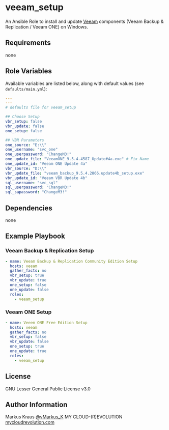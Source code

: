 # veeam_setup


An Ansible Role to install and update [Veeam](https://www.veeam.com) components (Veeam Backup & Replication / Veeam ONE) on Windows.

## Requirements

none


## Role Variables

Available variables are listed below, along with default values (see `defaults/main.yml`):

```yaml
---
---
# defaults file for veeam_setup

## Choose Setup
vbr_setup: false
vbr_update: false
one_setup: false

## VBR Parameters
one_source: "E:\\"
one_username: "svc_one"
one_userpassword: "ChangeM3!"
one_update_file: "VeeamONE_9.5.4.4587_Update#4a.exe" # Fix Name
one_update_id: "Veeam ONE Update 4a"
vbr_source: "D:\\"
vbr_update_file: "veeam_backup_9.5.4.2866.update4b_setup.exe"
vbr_update_id: "Veeam VBR Update 4b"
sql_username: "svc_sql"
sql_userpassword: "ChangeM3!"
sql_sapassword: "ChangeM3!"
```

## Dependencies

none

## Example Playbook

### Veeam Backup & Replication Setup

```yaml
- name: Veeam Backup & Replication Community Edition Setup
  hosts: veeam
  gather_facts: no
  vbr_setup: true
  vbr_update: true
  one_setup: false
  one_update: false
  roles:
    - veeam_setup
```

### Veeam ONE Setup

```yaml
- name: Veeem ONE Free Edition Setup
  hosts: veeam
  gather_facts: no
  vbr_setup: false
  vbr_update: false
  one_setup: true
  one_update: true
  roles:
    - veeam_setup
```

License
-------

GNU Lesser General Public License v3.0

Author Information
------------------

Markus Kraus [@vMarkus_K](https://twitter.com/vMarkus_K)
MY CLOUD-(R)EVOLUTION [mycloudrevolution.com](http://mycloudrevolution.com/)